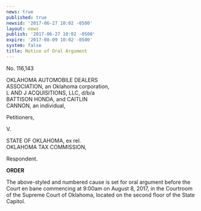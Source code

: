 ```yaml
---
news: true
published: true
newsid: '2017-06-27 10:02 -0500'
layout: news
publish: '2017-06-27 10:02 -0500'
expire: '2017-08-09 10:02 -0500'
system: false
title: Notice of Oral Argument
---
```

No. 116,143

OKLAHOMA AUTOMOBILE DEALERS  
ASSOCIATION, an Oklahoma corporation,  
L AND J ACQUISITIONS, LLC, d/b/a  
BATTISON HONDA, and CAITLIN  
CANNON, an individual,  

Petitioners,

V.

STATE OF OKLAHOMA, ex rel.  
OKLAHOMA TAX COMMISSION,  

Respondent.

**ORDER**

The above-styled and numbered cause is set for oral argument before the Court en bane commencing at 9:00am on August 8, 2017, in the Courtroom of the Supreme Court of Oklahoma, located on the second floor of the State Capitol.

